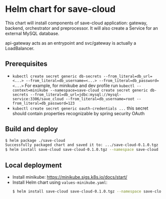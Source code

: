 # Helm chart for save-cloud
This chart will install components of save-cloud application: gateway, backend, orchestrator and preprocessor.
It will also create a Service for an external MySQL database.

api-gateway acts as an entrypoint and svc/gateway is actually a LoadBalancer.

## Prerequisites
* `kubectl create secret generic db-secrets --from_literal=db_url=<...> --from_literal=db_username=<...> --from_literal=db_password=<...>`
  For example, for minikube and dev profile run `kubectl --context=minikube --namespace=save-cloud create secret generic db-secrets --from_literal=db_url=jdbc:mysql://mysql-service:3306/save_cloud --from_literal=db_username=root --from_literal=db_password=123`
* `kubectl create secret generic oauth-credentials ...` this secret should contain properties recognizable by spring security OAuth

## Build and deploy
```bash
$ helm package ./save-cloud
Successfully packaged chart and saved it to: .../save-cloud-0.1.0.tgz
$ helm install save-cloud save-cloud-0.1.0.tgz --namespace save-cloud
```

## Local deployment
* Install minikube: https://minikube.sigs.k8s.io/docs/start/
* Install Helm chart using `values-minikube.yaml`: 
  ```bash
  $ helm install save-cloud save-cloud-0.1.0.tgz --namespace save-cloud --values values-minikube.yaml
  ```
